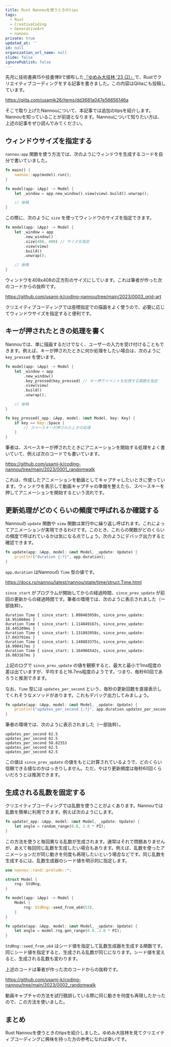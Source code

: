 ```yaml
---
title: Rust Nannouを使うときのtips
tags:
  - Rust
  - CreativeCoding
  - GenerativeArt
  - nannou
private: true
updated_at: ''
id: null
organization_url_name: null
slide: false
ignorePublish: false
---
```

先月に技術書典15や技書博9で頒布した[『ゆめみ大技林 '23 (2)』](https://booth.pm/ja/items/5237542)で、Rustでクリエイティブコーディングをする記事を書きました。この内容はQiitaにも投稿しています。

https://qiita.com/usamik26/items/dd3681a047e56656146a

そこで取り上げたNannouについて、本記事では追加のtipsを紹介します。Nannouを知っていることが前提となります。Nannouについて知りたい方は、上述の記事をぜひ読んでみてください。

## ウィンドウサイズを指定する

`nannou:app` 関数を使う方法では、次のようにウィンドウを生成するコードを自分で書いていました。

```rust
fn main() {
    nannou::app(model).run();
}

fn model(app: &App) -> Model {
    let _window = app.new_window().view(view).build().unwrap();

    // 後略
}
```

この際に、次のように `size` を使ってウィンドウのサイズを指定できます。

```rust
fn model(app: &App) -> Model {
    let _window = app
        .new_window()
        .size(408, 408) // サイズを指定
        .view(view)
        .build()
        .unwrap();

    // 後略
}
```

ウィンドウを408x408の正方形のサイズにしています。これは筆者が作った次のコードからの抜粋です。

https://github.com/usami-k/coding-nannou/tree/main/2023/0003_grid-art

クリエイティブコーディングでは座標指定での描画をよく使うので、必要に応じてウィンドウサイズを指定すると便利です。

## キーが押されたときの処理を書く

Nannouでは、単に描画するだけでなく、ユーザーの入力を受け付けることもできます。例えば、キーが押されたときに何か処理をしたい場合は、次のように `key_pressed` を使います。

```rust
fn model(app: &App) -> Model {
    let _window = app
        .new_window()
        .key_pressed(key_pressed) // キー押下イベントを処理する関数を指定
        .view(view)
        .build()
        .unwrap();

    // 後略
}

fn key_pressed(_app: &App, model: &mut Model, key: Key) {
    if key == Key::Space {
        // スペースキーが押されたときの処理
    }
}
```

筆者は、スペースキーが押されたときにアニメーションを開始する処理をよく書いていて、例えば次のコードでも書いています。

https://github.com/usami-k/coding-nannou/tree/main/2023/0001_randomwalk

これは、作成したアニメーションを動画としてキャプチャしたいときに使っています。ウィンドウを表示して動画キャプチャの準備を整えたら、スペースキーを押してアニメーションを開始するという流れです。

## 更新処理がどのくらいの頻度で呼ばれるか確認する

Nannouの `update` 関数や `view` 関数は実行中に繰り返し呼ばれます。これによってアニメーションが実現できるわけです。このとき、これらの関数がどのくらいの頻度で呼ばれているかは気になる点でしょう。次のようにデバッグ出力すると確認できます。

```rust
fn update(app: &App, model: &mut Model, _update: Update) {
    println!("duration {:?}", app.duration);
}
```

`app.duration` はNannouの `Time` 型の値です。

https://docs.rs/nannou/latest/nannou/state/time/struct.Time.html

`since_start` がプログラムが開始してからの経過時間、`since_prev_update` が前回の更新からの経過時間です。筆者の環境では、次のように表示されました（一部抜粋）。

```
duration Time { since_start: 1.098403958s, since_prev_update: 16.951666ms }
duration Time { since_start: 1.114849167s, since_prev_update: 16.445209ms }
duration Time { since_start: 1.131892958s, since_prev_update: 17.043791ms }
duration Time { since_start: 1.148883375s, since_prev_update: 16.990417ms }
duration Time { since_start: 1.164966542s, since_prev_update: 16.083167ms }
```

上記のログで `since_prev_update` の値を観察すると、最大と最小で1ms程度の差は出ていますが、平均すると16.7ms程度のようです。つまり、毎秒60回であろうと推測できます。

なお、`Time` 型には `updates_per_second` という、毎秒の更新回数を直接表示してくれそうなメソッドがあります。これもデバッグ出力してみましょう。

```rust
fn update(app: &App, model: &mut Model, _update: Update) {
    println!("updates_per_second {:?}", app.duration.updates_per_second());
}
```

筆者の環境では、次のように表示されました（一部抜粋）。

```
updates_per_second 62.5
updates_per_second 62.5
updates_per_second 58.82353
updates_per_second 62.5
updates_per_second 62.5
```

この値は `since_prev_update` の値をもとに計算されているようで、どのくらい信頼できる値なのかはっきりしません。ただ、やはり更新頻度は毎秒60回くらいだろうとは推測できます。

## 生成される乱数を固定する

クリエイティブコーディングでは乱数を使うことがよくあります。Nannouでは乱数を簡単に利用できます。例えば次のようにします。

```rust
fn update(_app: &App, model: &mut Model, _update: Update) {
    let angle = random_range(0.0, 2.0 * PI);
}
```

この方法を使うと毎回異なる乱数が生成されます。通常はそれで問題ありませんが、あえて毎回同じ乱数を生成したい場合もあります。例えば、乱数を使ったアニメーションだが同じ動きを何度も再現したいという場合などです。同じ乱数を生成するには、乱数生成器のシード値を明示的に指定します。

```rust
use nannou::rand::prelude::*;

struct Model {
    rng: StdRng,
}

fn model(app: &App) -> Model {
    Model {
        rng: StdRng::seed_from_u64(53),
    }
}

fn update(app: &App, model: &mut Model, _update: Update) {
    let angle = model.rng.gen_range(0.0..2.0 * PI);
}
```

`StdRng::seed_from_u64` はシード値を指定して乱数生成器を生成する関数です。同じシード値を指定すると、生成される乱数が同じになります。シード値を変えると、生成される乱数も変わります。

上述のコードは筆者が作った次のコードからの抜粋です。

https://github.com/usami-k/coding-nannou/tree/main/2023/0002_randomwalk

動画キャプチャの方法を試行錯誤している際に同じ動きを何度も再現したかったので、この方法を使いました。

## まとめ

Rust Nannouを使うときのtipsを紹介しました。ゆめみ大技林を見てクリエイティブコーディングに興味を持った方の参考になれば幸いです。
